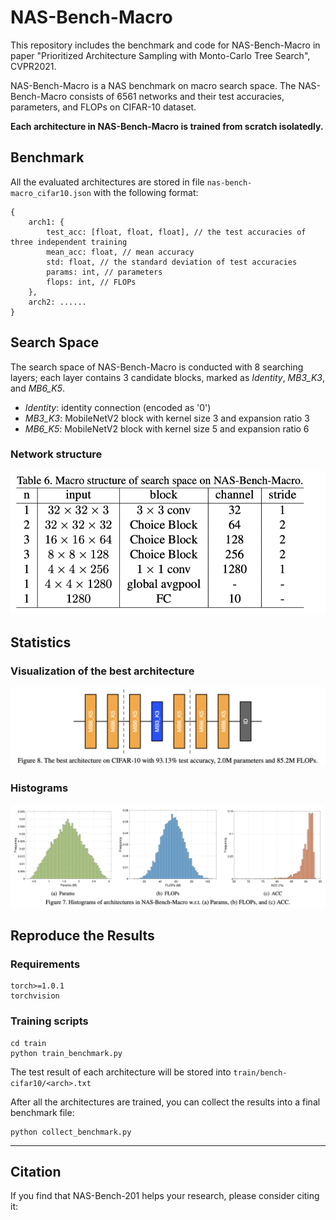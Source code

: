 # NAS-Bench-Macro

This repository includes the benchmark and code for NAS-Bench-Macro in paper "Prioritized Architecture Sampling with Monto-Carlo Tree Search", CVPR2021.

NAS-Bench-Macro is a NAS benchmark on macro search space. The NAS-Bench-Macro consists of 6561 networks and their test accuracies, parameters, and FLOPs on CIFAR-10 dataset.

**Each architecture in NAS-Bench-Macro is trained from scratch isolatedly.**

## Benchmark
All the evaluated architectures are stored in file `nas-bench-macro_cifar10.json` with the following format:

```
{
    arch1: {
        test_acc: [float, float, float], // the test accuracies of three independent training
        mean_acc: float, // mean accuracy
        std: float, // the standard deviation of test accuracies
        params: int, // parameters
        flops: int, // FLOPs 
    },
    arch2: ......
}
```

## Search Space
The search space of NAS-Bench-Macro is conducted with 8 searching layers; each layer contains 3 candidate blocks, marked as _Identity_, _MB3_K3_, and _MB6_K5_.

* _Identity_: identity connection (encoded as '0')
* _MB3_K3_: MobileNetV2 block with kernel size 3 and expansion ratio 3
* _MB6_K5_: MobileNetV2 block with kernel size 5 and expansion ratio 6

### Network structure
![](assests/network_structure.png)

## Statistics
### Visualization of the best architecture
![](assests/best_architecture.png)

### Histograms
![](assests/histograms.png)

## Reproduce the Results
### Requirements
```
torch>=1.0.1
torchvision
```

### Training scripts
```shell
cd train
python train_benchmark.py
```
The test result of each architecture will be stored into `train/bench-cifar10/<arch>.txt`

After all the architectures are trained, you can collect the results into a final benchmark file:
```shell
python collect_benchmark.py
```

---

## Citation
If you find that NAS-Bench-201 helps your research, please consider citing it:

```
```
